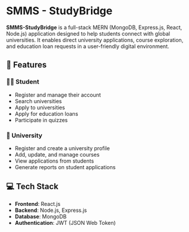 # SMMS - StudyBridge

**SMMS-StudyBridge** is a full-stack MERN (MongoDB, Express.js, React, Node.js) application designed to help students connect with global universities. It enables direct university applications, course exploration, and education loan requests in a user-friendly digital environment.

## 🚀 Features

### 👨‍🎓 Student
- Register and manage their account
- Search universities
- Apply to universities
- Apply for education loans
- Participate in quizzes

### 🏫 University
- Register and create a university profile
- Add, update, and manage courses
- View applications from students
- Generate reports on student applications

## 💻 Tech Stack

- **Frontend**: React.js
- **Backend**: Node.js, Express.js
- **Database**: MongoDB
- **Authentication**: JWT (JSON Web Token)



